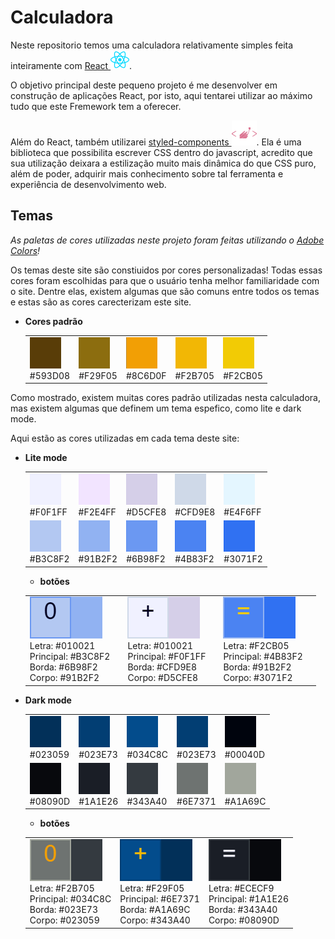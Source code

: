 # Calculadora

Neste repositorio temos uma calculadora relativamente simples feita inteiramente com [React ![icone React](./README/icons/react.svg)](https://legacy.reactjs.org/).

O objetivo principal deste pequeno projeto é me desenvolver em construção de aplicações React, por isto, aqui tentarei utilizar ao máximo tudo que este Fremework tem a oferecer.

Além do React, também utilizarei [styled-components ![icone styled-components](./README/icons/styled-components.svg)](https://styled-components.com). Ela é uma biblioteca que possibilita escrever CSS dentro do javascript, acredito que sua utilização deixara a estilização muito mais dinâmica do que CSS puro, além de poder, adquirir mais conhecimento sobre tal ferramenta e experiência de desenvolvimento web.

## Temas

_As paletas de cores utilizadas neste projeto foram feitas utilizando o [Adobe Colors](https://color.adobe.com/pt/create/color-wheel)!_

Os temas deste site são constiuidos por cores personalizadas! Todas essas cores foram escolhidas para que o usuário tenha melhor familiaridade com o site. Dentre elas, existem algumas que são comuns entre todos os temas e estas são as cores carecterizam este site.

- **Cores padrão**

  <TABLE>
  <tr>
    <td>
      <img src="./README/images/colorPalette/defaultColors/yellow1.png">
      <div>#593D08</div>
    </td>
    <td>
      <img src="./README/images/colorPalette/defaultColors/yellow2.png">
      <div>#F29F05</div>
    </td>
    <td>
      <img src="./README/images/colorPalette/defaultColors/yellow3.png">
      <div>#8C6D0F</div>
    </td>
    <td>
      <img src="./README/images/colorPalette/defaultColors/yellow4.png">
      <div>#F2B705</div>
    </td>
    <td>
      <img src="./README/images/colorPalette/defaultColors/yellow5.png">
      <div>#F2CB05</div>
    </td>
  </tr>
  </table>

Como mostrado, existem muitas cores padrão utilizadas nesta calculadora, mas existem algumas que definem um tema espefico, como lite e dark mode.

Aqui estão as cores utilizadas em cada tema deste site:

- **Lite mode**

  <TABLE>
  <tr>
    <td>
      <img src="./README/images/colorPalette/liteBlue/liteblue1.png">
      <div>#F0F1FF</div>
    </td>
    <td>
      <img src="./README/images/colorPalette/liteBlue/liteblue2.png">
      <div>#F2E4FF</div>
    </td>
    <td>
      <img src="./README/images/colorPalette/liteBlue/liteblue3.png">
      <div>#D5CFE8</div>
    </td>
    <td>
      <img src="./README/images/colorPalette/liteBlue/liteblue4.png">
      <div>#CFD9E8</div>
    </td>
    <td>
      <img src="./README/images/colorPalette/liteBlue/liteblue5.png">
      <div>#E4F6FF</div>
    </td>
  </tr>
  <tr>
    <td>
      <img src="./README/images/colorPalette/liteBlue/liteblue6.png">
      <div>#B3C8F2</div>
    </td>
    <td>
      <img src="./README/images/colorPalette/liteBlue/liteblue7.png">
      <div>#91B2F2</div>
    </td>
    <td>
      <img src="./README/images/colorPalette/liteBlue/liteblue8.png">
      <div>#6B98F2</div>
    </td>
    <td>
      <img src="./README/images/colorPalette/liteBlue/liteblue9.png">
      <div>#4B83F2</div>
    </td>
    <td>
      <img src="./README/images/colorPalette/liteBlue/liteblue10.png">
      <div>#3071F2</div>
    </td>
  </tr>
  </table>

  - **botões**
  <table>
  <tr>
    <td>
    <img src="./README/images/colorPalette/liteBlue/btnNormalLite.png">
    <div>
      Letra: #010021 <br> 
      Principal: #B3C8F2 <br>
      Borda: #6B98F2 <br> 
      Corpo: #91B2F2
    </div>
    <td>
    <td>
    <img src="./README/images/colorPalette/liteBlue/btnEmphasesLite.png">
    <div>
      Letra: #010021 <br> 
      Principal: #F0F1FF <br>
      Borda: #CFD9E8 <br> 
      Corpo: #D5CFE8
    </div>
    <td>   
    <td>
    <img src="./README/images/colorPalette/liteBlue/btnEqualLite.png">
    <div>
      Letra: #F2CB05 <br> 
      Principal: #4B83F2 <br>
      Borda: #91B2F2 <br> 
      Corpo: #3071F2
    </div>
    <td>        
  </tr>
  </table>

- **Dark mode**

  <TABLE>
<tr>
  <td>
    <img src="./README/images/colorPalette/darkBlue/darkblue1.png">
    <div>#023059</div>
  </td>
  <td>
    <img src="./README/images/colorPalette/darkBlue/darkblue2.png">
    <div>#023E73</div>
  </td>
  <td>
    <img src="./README/images/colorPalette/darkBlue/darkblue3.png">
    <div>#034C8C</div>
  </td>
  <td>
    <img src="./README/images/colorPalette/darkBlue/darkblue4.png">
    <div>#023E73</div>
  </td>
  <td>
    <img src="./README/images/colorPalette/darkBlue/darkblue5.png">
    <div>#00040D</div>
  </td>
</tr>
<tr>
  <td>
    <img src="./README/images/colorPalette/darkBlue/darkblue6.png">
    <div>#08090D</div>
  </td>
  <td>
    <img src="./README/images/colorPalette/darkBlue/darkblue7.png">
    <div>#1A1E26</div>
  </td>
  <td>
    <img src="./README/images/colorPalette/darkBlue/darkblue8.png">
    <div>#343A40</div>
  </td>
  <td>
    <img src="./README/images/colorPalette/darkBlue/darkblue9.png">
    <div>#6E7371</div>
  </td>
  <td>
    <img src="./README/images/colorPalette/darkBlue/darkblue10.png">
    <div>#A1A69C</div>
  </td>
</tr>
</table>

- **botões**
<table>
<tr>
  <td>
  <img src="./README/images/colorPalette/darkBlue/btnNormalDark.png">
  <div>
    Letra: #F2B705 <br> 
    Principal: #034C8C <br>
    Borda: #023E73 <br> 
    Corpo: #023059
  </div>
  </td>
  <td>
  <img src="./README/images/colorPalette/darkBlue/btnEmphasesDark.png">
  <div>
    Letra: #F29F05 <br> 
    Principal: #6E7371 <br>
    Borda: #A1A69C <br> 
    Corpo: #343A40
  </div>
  </td>   
  <td>
  <img src="./README/images/colorPalette/darkBlue/btnEqualDark.png">
  <div>
    Letra: #ECECF9 <br> 
    Principal: #1A1E26 <br>
    Borda: #343A40 <br> 
    Corpo: #08090D
  </div>
  </td>        
</tr>
</table>

